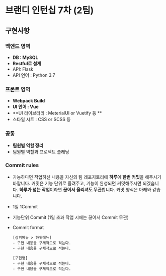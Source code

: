# 브랜디 인턴십 7차 (2팀)
## 구현사항
### 백엔드 영역
- **DB : MySQL**
- **Restful로 설계**
- API: Flask
- API 언어 : Python 3.7
### 프론트 영역
- **Webpack Build**
- **UI 언어 : Vue**
- **UI 라이브러리 : MeterialUI or Vuetify 등 **
- 스타일 시트 : CSS or SCSS 등
### 공통
- **팀원별 역할 정리**
- 팀원별 역할과 프로젝트 플래닝
### Commit rules 
- 가능하다면 작업하신 내용을 자신의 팀 레포지토리에 **하루에 한번 커밋**을 해주시기 바랍니다. 커밋은 기능 단위로 올려주고, 기능이 완성되면 커밋해주시면 되겠습니다. **하루가 넘는 작업**이라면 **끊어서 올리셔도 무관**합니다. 커밋 양식은 아래와 같습니다.
- 1일 1Commit
- 기능단위 Commit (1일 초과 작업 시에는 끊어서 Commit 무관)
- Commit format

    ```
    [상위메뉴 > 하위메뉴]
    - 구현 내용을 구체적으로 적는다. 
    - 구현 내용을 구체적으로 적는다. 

    [구현명]
    - 구현 내용을 구체적으로 적는다. 
    - 구현 내용을 구체적으로 적는다. 
    ```
